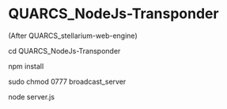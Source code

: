 # QUARCS_NodeJs-Transponder

(After QUARCS_stellarium-web-engine)

cd QUARCS_NodeJs-Transponder

npm install

sudo chmod 0777 broadcast_server

node server.js
